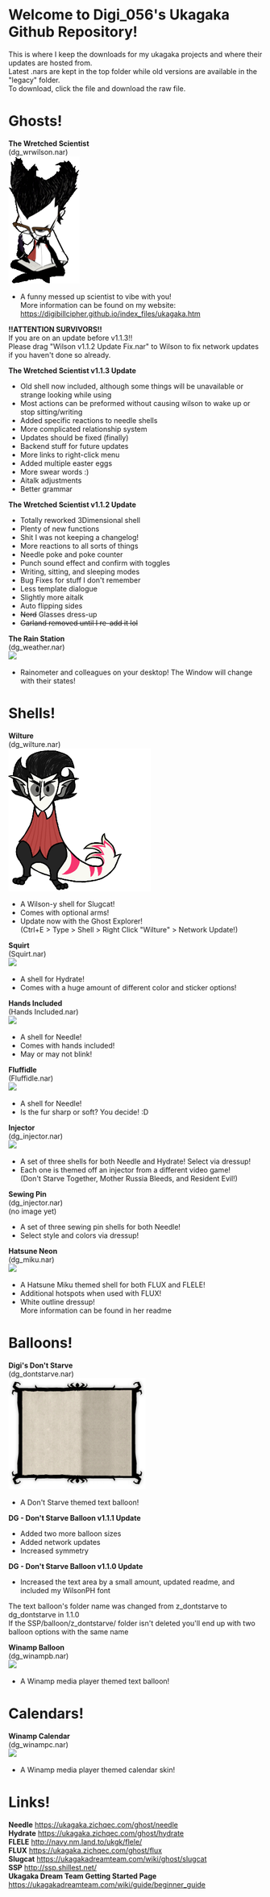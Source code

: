 # Welcome to Digi_056's Ukagaka Github Repository!<br>
This is where I keep the downloads for my ukagaka projects and where their updates are hosted from.<br>
Latest .nars are kept in the top folder while old versions are available in the "legacy" folder.<br>
To download, click the file and download the raw file.

# Ghosts!

**The Wretched Scientist**<br>
(dg_wrwilson.nar)<br>
<img src="https://raw.githubusercontent.com/Digibillcipher/digibillcipher.github.io/main/index_files/image440.gif">

* A funny messed up scientist to vibe with you!<br>
More information can be found on my website:<br>
https://digibillcipher.github.io/index_files/ukagaka.htm

**!!ATTENTION SURVIVORS!!**<br>
If you are on an update before v1.1.3!!<br>
Please drag "Wilson v1.1.2 Update Fix.nar" to Wilson to fix network updates if you haven't done so already.

**The Wretched Scientist v1.1.3 Update**

* Old shell now included, although some things will be unavailable or strange looking while using
* Most actions can be preformed without causing wilson to wake up or stop sitting/writing
* Added specific reactions to needle shells
* More complicated relationship system
* Updates should be fixed (finally)
* Backend stuff for future updates
* More links to right-click menu
* Added multiple easter eggs
* More swear words :)
* Aitalk adjustments
* Better grammar

**The Wretched Scientist v1.1.2 Update**

* Totally reworked 3Dimensional shell
* Plenty of new functions
* Shit I was not keeping a changelog!
* More reactions to all sorts of things
* Needle poke and poke counter
* Punch sound effect and confirm with toggles
* Writing, sitting, and sleeping modes
* Bug Fixes for stuff I don't remember
* Less template dialogue
* Slightly more aitalk
* Auto flipping sides
* ~~Nerd~~ Glasses dress-up
* ~~Garland removed until I re-add it lol~~

**The Rain Station**<br>
(dg_weather.nar)<br>
<img src="https://ukagakadreamteam.com/wiki/_media/ghost/the_rain_station/thumbnail.png">

* Rainometer and colleagues on your desktop! The Window will change with their states!

# Shells!

**Wilture**<br>
(dg_wilture.nar)<br>
<img src="https://raw.githubusercontent.com/Digibillcipher/UkagakaTime/main/updates/dg_wilture/surface21.png">

* A Wilson-y shell for Slugcat!
* Comes with optional arms!
* Update now with the Ghost Explorer!<br>
(Ctrl+E > Type > Shell > Right Click "Wilture" > Network Update!)

**Squirt**<br>
(Squirt.nar)<br>
<img src="https://ukagakadreamteam.com/wiki/_media/shell/hydrate/squirt/thumbnail.png">

* A shell for Hydrate! 
* Comes with a huge amount of different color and sticker options!

**Hands Included**<br>
(Hands Included.nar)<br>
<img src="https://ukagakadreamteam.com/wiki/_media/shell/needle/hands_included/appearance.png">

* A shell for Needle!
* Comes with hands included!
* May or may not blink!

**Fluffidle**<br>
(Fluffidle.nar)<br>
<img src="https://ukagakadreamteam.com/wiki/_media/shell/needle/fluffidle/appearance.png">

* A shell for Needle!
* Is the fur sharp or soft? You decide! :D

**Injector**<br>
(dg_injector.nar)<br>
<img src="https://ukagakadreamteam.com/wiki/_media/shell/needle/injector/thumbnail.png">

* A set of three shells for both Needle and Hydrate! Select via dressup!
* Each one is themed off an injector from a different video game!<br>
(Don't Starve Together, Mother Russia Bleeds, and Resident Evil!)

**Sewing Pin**<br>
(dg_injector.nar)<br>
(no image yet)<br>

* A set of three sewing pin shells for both Needle!
* Select style and colors via dressup!

**Hatsune Neon**<br>
(dg_miku.nar)<br>
<img src="https://ukagakadreamteam.com/wiki/_media/shell/shared-shell/hatsune_neon/appearance.png">

* A Hatsune Miku themed shell for both FLUX and FLELE!
* Additional hotspots when used with FLUX!
* White outline dressup!<br>
More information can be found in her readme

# Balloons!

**Digi's Don't Starve**<br>
(dg_dontstarve.nar)<br>
<img src="https://raw.githubusercontent.com/Digibillcipher/UkagakaTime/main/updates/dg_dontstarve/balloons0.png">

* A Don't Starve themed text balloon!

**DG - Don't Starve Balloon v1.1.1 Update**

* Added two more balloon sizes
* Added network updates
* Increased symmetry

**DG - Don't Starve Balloon v1.1.0 Update**

* Increased the text area by a small amount, updated readme, and included my WilsonPH font

The text balloon's folder name was changed from z_dontstarve to dg_dontstarve in 1.1.0<br>
If the SSP/balloon/z_dontstarve/ folder isn't deleted you'll end up with two balloon options with the same name

**Winamp Balloon**<br>
(dg_winampb.nar)<br>
<img src="https://ukagakadreamteam.com/wiki/_media/balloon/winamp_balloon/thumbnail.png">

* A Winamp media player themed text balloon!

# Calendars!

**Winamp Calendar**<br>
(dg_winampc.nar)<br>
<img src="https://ukagakadreamteam.com/wiki/_media/calendar_skin/winamp_calendar/appearance.png">

* A Winamp media player themed calendar skin!

# Links!

**Needle**
https://ukagaka.zichqec.com/ghost/needle
<br>
**Hydrate**
https://ukagaka.zichqec.com/ghost/hydrate
<br>
**FLELE**
http://navy.nm.land.to/ukgk/flele/
<br>
**FLUX**
https://ukagaka.zichqec.com/ghost/flux
<br>
**Slugcat**
https://ukagakadreamteam.com/wiki/ghost/slugcat
<br>
**SSP**
http://ssp.shillest.net/
<br>
**Ukagaka Dream Team Getting Started Page**
https://ukagakadreamteam.com/wiki/guide/beginner_guide
